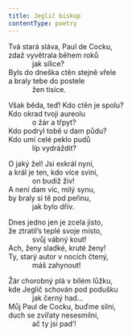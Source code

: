 ```yaml
---
title: Jeglič biskup
contentType: poetry
---
```


<section>

Tvá stará sláva, Paul de Cocku,  
zdaž vyvětrala během roků  
            jak sílice?  
Byls do dneška ctěn stejně vřele  
a braly tebe do postele  
            žen tisíce.

</section>

<section>

Však běda, teď! Kdo ctěn je spolu?  
Kdo okrad tvoji aureolu  
            o žár a třpyt?  
Kdo podryl tobě u dam půdu?  
Kdo umí celé peklo pudů  
            líp vydráždit?

</section>

<section>

O jaký žel! Jsi exkrál nyní,  
a král je ten, kdo více sviní,  
            on budiž živ!  
A není dam víc, milý synu,  
by braly si tě pod peřinu,  
            jak bylo dřív.

</section>

<section>

Dnes jedno jen je zcela jisto,  
že ztratil’s teplé svoje místo,  
            svůj vábný kout!  
Ach, ženy sladké, kruté ženy!  
Ty, starý autor v nocích čtený,  
            máš zahynout!

</section>

<section>

Žár chorobný plá v bílém lůžku,  
kde Jeglič schován pod podušku  
            jak černý had…  
Můj Paul de Cocku, buďme silni,  
duch se zvířaty nesesmilní,  
            ač ty jsi pad’!

</section>
